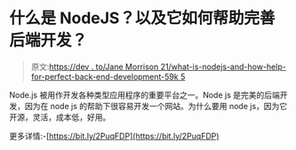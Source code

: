 # 什么是 NodeJS？以及它如何帮助完善后端开发？

> 原文:[https://dev . to/Jane Morrison 21/what-is-nodejs-and-how-help-for-perfect-back-end-development-59k 5](https://dev.to/janemorrison21/what-is-nodejs-and-how-it-helps-for-perfect-back-end-development-59k5)

Node.js 被用作开发各种类型应用程序的重要平台之一。Node js 是完美的后端开发，因为在 node js 的帮助下很容易开发一个网站。为什么要用 node js，因为它开源，灵活，成本低，好用。

更多详情:-[https://bit.ly/2PuqFDP](https://bit.ly/2PuqFDP)